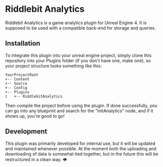 # Riddlebit Analytics
Riddlebit Analytics is a game analytics plugin for Unreal Engine 4. It is supposed to be used with a compatible back-end for storage and queries.

## Installation
To integrate this plugin into your unreal engine project, simply clone this repository into your Plugins folder (if you don't have one, make one), so your project structure looks something like this:

    YourProjectRoot
    +-- Content
    +-- Source
    +-- Config
    +-- Plugins
    |   +-- RiddlebitAnalytics 

Then compile the project before using the plugin. If done successfully, you can go into any blueprint and search for the "InitAnalytics" node, and if it shows up, you're good to go!

## Development
This plugin was primarily developed for internal use, but it will be updated and maintained whenever possible. At the moment both the uploading and downloading of data is somewhat tied together, but in the future this will be restructured in a clean way. 👁